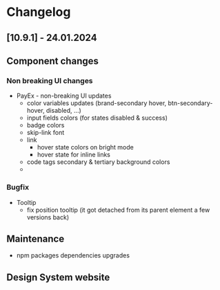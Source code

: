 # Changelog

## \[10.9.1\] - 24.01.2024

## Component changes

### Non breaking UI changes

- PayEx - non-breaking UI updates
  - color variables updates (brand-secondary hover, btn-secondary-hover, disabled, ...)
  - input fields colors (for states disabled & success)
  - badge colors
  - skip-link font
  - link
    - hover state colors on bright mode
    - hover state for inline links
  - code tags secondary & tertiary background colors
  -

### Bugfix

- Tooltip
  - fix position tooltip (it got detached from its parent element a few versions back)

## Maintenance

- npm packages dependencies upgrades

## Design System website
